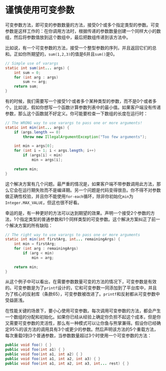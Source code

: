 # 谨慎使用可变参数

可变参数方法，即可变的参数数量的方法，接受0个或多个指定类型的参数。可变参数是这样工作的：在你调用方法时，根据传递的参数数量创建一个同样大小的数组，然后将参数值放到这个数组中，最后把数组传递到该方法中。

比如说，有一个可变参数的方法，接受一个整型参数的序列，并且返回它们的总和。正如你所期望的，`sum(1,2,3)`的值是6并且`sum()`是0。

```java
// Simple use of varargs
static int sum(int... args) {
	int sum = 0;
	for (int arg : args)
		sum += arg;
	return sum;
}
```

有的时候，我们需要写一个接受1个或者多个某种类型的参数，而不是0个或者多个。比如说，假如你想写一个函数计算参数列表中的最小值。如果客户端没有传递参数，那么这个函数就不好定义。你可能要检查一下数组的长度在运行时：

```java
// The WRONG way to use varargs to pass one or more arguments!
static int min(int... args) {
	if (args.length == 0)
		throw new IllegalArgumentException("Too few arguments");
    
	int min = args[0];
	for (int i = 1; i < args.length; i++)
		if (args[i] < min)
			min = args[i];
    
	return min;
}
```

这个解决方案有几个问题。最严重的情况是，如果客户端不带参数调用此方法，那么它会在运行期失败而不是编译期。另一个问题是代码变得很丑。你不得不对参数做正确性校验，并且你不能使用`for-each`循环，除非你初始化`min`为`Integer.MAX_VALUE`，但这也很不好看。

幸运的是，有一种更好的方法可以达到期望的效果。声明一个接受2个参数的方法，1个指定类型的普通参数和1个同样类型的可变参数。这个解决方案纠正了前一个解决方案的所有缺陷：

```java
// The right way to use varargs to pass one or more arguments
static int min(int firstArg, int... remainingArgs) {
	int min = firstArg;
	for (int arg : remainingArgs)
		if (arg < min)
			min = arg;
    
	return min;
}
```

从这个例子中可以看出，在需要参数数量可变的方法的情况下，可变参数是有效的。可变参数是为了`printf`设计的，它和可变参数一同添加到了平台库中，并且为了核心的反射库（条款65），可变参数被改进了。`printf`和反射都从可变参数中受益匪浅。

在性能关键的场景下，要小心使用可变参数。每次调用可变参数的方法，都会产生一个数组的分配和初始化。如果你已经从经验上确定你负担不起这个成本，但是你又需要可变参数的灵活性，那么有一种模式可以让你鱼与熊掌兼得。假设你已经确定95%的该方法的调用具有3个或更少的参数。然后声明该方法的5个重载方法，每次重载0到3个普通参数，当参数数量超过3个时使用一个可变参数的方法：

```java
public void foo() { }
public void foo(int a1) { }
public void foo(int a1, int a2) { }
public void foo(int a1, int a2, int a3) { }
public void foo(int a1, int a2, int a3, int... rest) { }
```

